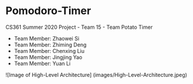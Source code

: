 # Pomodoro-Timer
CS361 Summer 2020 Project - Team 15 - Team Potato Timer
  * Team Member: Zhaowei Si
  * Team Member: Zhiming Deng
  * Team Member: Chenxing Liu
  * Team Member: Jingjing Yao
  * Team Member: Yuan Li

![Image of High-Level Architecture]
(images/High-Level-Architecture.jpeg)
